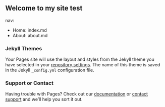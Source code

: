 ## Welcome to my site test

nav:
  - Home: index.md
  - About: about.md

### Jekyll Themes

Your Pages site will use the layout and styles from the Jekyll theme you have selected in your [repository settings](https://github.com/yvesbabo/yvesbabo.github.io/settings). The name of this theme is saved in the Jekyll `_config.yml` configuration file.

### Support or Contact

Having trouble with Pages? Check out our [documentation](https://docs.github.com/categories/github-pages-basics/) or [contact support](https://github.com/contact) and we’ll help you sort it out.
